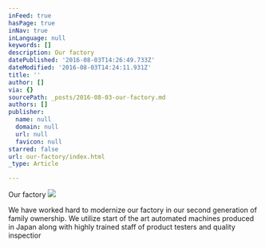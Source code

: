 ```yaml
---
inFeed: true
hasPage: true
inNav: true
inLanguage: null
keywords: []
description: Our factory
datePublished: '2016-08-03T14:26:49.733Z'
dateModified: '2016-08-03T14:24:11.931Z'
title: ''
author: []
via: {}
sourcePath: _posts/2016-08-03-our-factory.md
authors: []
publisher:
  name: null
  domain: null
  url: null
  favicon: null
starred: false
url: our-factory/index.html
_type: Article

---
```

Our factory
![](https://the-grid-user-content.s3-us-west-2.amazonaws.com/e82d4d78-8a3d-4d0c-b149-c3860001fe0b.jpg)

We have worked hard to modernize our factory in our second generation of family ownership. We utilize start of the art automated machines produced in Japan along with highly trained staff of product testers and quality inspectior